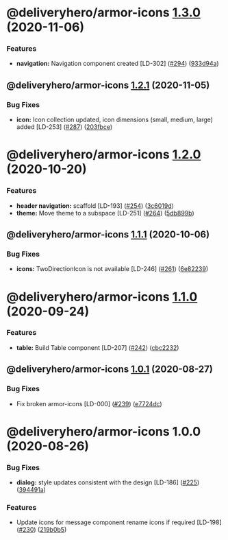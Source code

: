 # @deliveryhero/armor-icons [1.3.0](https://github.com/deliveryhero/armor/compare/@deliveryhero/armor-icons@1.2.1...@deliveryhero/armor-icons@1.3.0) (2020-11-06)


### Features

* **navigation:** Navigation component created [LD-302] ([#294](https://github.com/deliveryhero/armor/issues/294)) ([933d94a](https://github.com/deliveryhero/armor/commit/933d94a9b8aeded8fa5e18e3a5132cad602bdf6a))

## @deliveryhero/armor-icons [1.2.1](https://github.com/deliveryhero/armor/compare/@deliveryhero/armor-icons@1.2.0...@deliveryhero/armor-icons@1.2.1) (2020-11-05)


### Bug Fixes

* **icon:** Icon collection updated, icon dimensions (small, medium, large) added [LD-253] ([#287](https://github.com/deliveryhero/armor/issues/287)) ([203fbce](https://github.com/deliveryhero/armor/commit/203fbce11b6921ba3b1140bbb0350dd345e53854))

# @deliveryhero/armor-icons [1.2.0](https://github.com/deliveryhero/armor/compare/@deliveryhero/armor-icons@1.1.1...@deliveryhero/armor-icons@1.2.0) (2020-10-20)


### Features

* **header navigation:** scaffold [LD-193] ([#254](https://github.com/deliveryhero/armor/issues/254)) ([3c6019d](https://github.com/deliveryhero/armor/commit/3c6019dc84ffed6473da839a8bab749135d40030))
* **theme:** Move theme to a subspace [LD-251] ([#264](https://github.com/deliveryhero/armor/issues/264)) ([5db899b](https://github.com/deliveryhero/armor/commit/5db899b53b40c6c285cd4469985f95c1269bdec3))

## @deliveryhero/armor-icons [1.1.1](https://github.com/deliveryhero/armor/compare/@deliveryhero/armor-icons@1.1.0...@deliveryhero/armor-icons@1.1.1) (2020-10-06)


### Bug Fixes

* **icons:** TwoDirectionIcon is not available [LD-246] ([#261](https://github.com/deliveryhero/armor/issues/261)) ([6e82239](https://github.com/deliveryhero/armor/commit/6e82239e67608c8bead9c143649ff4ed8ee5be7e))

# @deliveryhero/armor-icons [1.1.0](https://github.com/deliveryhero/armor/compare/@deliveryhero/armor-icons@1.0.1...@deliveryhero/armor-icons@1.1.0) (2020-09-24)


### Features

* **table:** Build Table component [LD-207] ([#242](https://github.com/deliveryhero/armor/issues/242)) ([cbc2232](https://github.com/deliveryhero/armor/commit/cbc2232c838fc0dafd930f9c6c9d517fe77e7bd9))

## @deliveryhero/armor-icons [1.0.1](https://github.com/deliveryhero/armor/compare/@deliveryhero/armor-icons@1.0.0...@deliveryhero/armor-icons@1.0.1) (2020-08-27)


### Bug Fixes

* Fix broken armor-icons [LD-000] ([#239](https://github.com/deliveryhero/armor/issues/239)) ([e7724dc](https://github.com/deliveryhero/armor/commit/e7724dcd7a4a2d0c7931b55a104ce73049c270d5))

# @deliveryhero/armor-icons 1.0.0 (2020-08-26)


### Bug Fixes

* **dialog:** style updates consistent with the design [LD-186] ([#225](https://github.com/deliveryhero/armor/issues/225)) ([394491a](https://github.com/deliveryhero/armor/commit/394491ae1a77ae5135bf3bef746b699eb74e3d09))


### Features

* Update icons for message component rename icons if required [LD-198] ([#230](https://github.com/deliveryhero/armor/issues/230)) ([219b0b5](https://github.com/deliveryhero/armor/commit/219b0b5fca68fdb8c7689c3c9e0690e71ce4a091))
